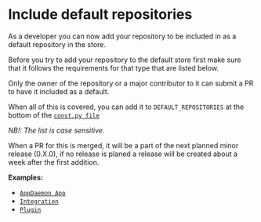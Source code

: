 # Include default repositories

As a developer you can now add your repository to be included in as a default repository in the store.

Before you try to add your repository to the default store first make sure that it follows the requirements for that type that are listed below.

Only the owner of the repository or a major contributor to it can submit a PR to have it included as a default.

When all of this is covered, you can add it to `DEFAULT_REPOSITORIES` at the bottom of the [`const.py file`](https://github.com/custom-components/hacs/blob/master/custom_components/hacs/const.py)

_NB!: The list is case sensitive._

When a PR for this is merged, it will be a part of the next planned minor release (0.X.0), if no release is planed a release will be created about a week after the first addition.

**Examples:**

- [`AppDaemon App`](https://github.com/custom-components/hacs/pull/139)
- [`Integration`](https://github.com/custom-components/hacs/pull/64)
- [`Plugin`](https://github.com/custom-components/hacs/pull/65)
